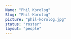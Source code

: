 ```yaml
---
Name: "Phil Korolog"
Slug: "Phil-Korolog"
picture: "phil-korolog.jpg"
status: "roster"
layout: "people"
---
```

